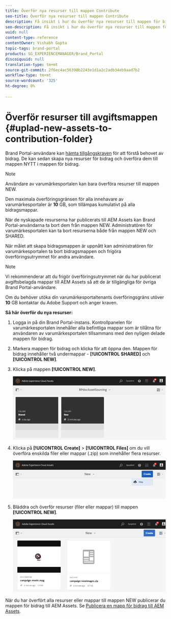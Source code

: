 ```yaml
---
title: Överför nya resurser till mappen Contribute
seo-title: Överför nya resurser till mappen Contribute
description: Få insikt i hur du överför nya resurser till mappen för bidrag i varumärkesportalen.
seo-description: Få insikt i hur du överför nya resurser till mappen för bidrag i varumärkesportalen.
uuid: null
content-type: reference
contentOwner: Vishabh Gupta
topic-tags: brand-portal
products: SG_EXPERIENCEMANAGER/Brand_Portal
discoiquuid: null
translation-type: tm+mt
source-git-commit: 2f6ec4ac56390b2243e1d1a2c2adb34eb9aad7b2
workflow-type: tm+mt
source-wordcount: '325'
ht-degree: 0%

---
```



# Överför resurser till avgiftsmappen {#uplad-new-assets-to-contribution-folder}

Brand Portal-användare kan [hämta tillgångskraven](brand-portal-download-asset-requirements.md) för att förstå behovet av bidrag.
De kan sedan skapa nya resurser för bidrag och överföra dem till mappen NYTT i mappen för bidrag.

>[!NOTE]
>
>Användare av varumärkesportalen kan bara överföra resurser till mappen NEW.
>
>Den maximala överföringsgränsen för alla innehavare av varumärkesportaler är **10** GB, som tillämpas kumulativt på alla bidragsmappar.


När de nyskapade resurserna har publicerats till AEM Assets kan Brand Portal-användarna ta bort dem från mappen NEW. Administratören för varumärkesportalen kan ta bort resurserna både från mappen NEW och SHARED.

När målet att skapa bidragsmappen är uppnått kan administratören för varumärkesportalen ta bort bidragsmappen och frigöra överföringsutrymmet för andra användare.

>[!NOTE]
>
>Vi rekommenderar att du frigör överföringsutrymmet när du har publicerat avgiftsbelagda mappar till AEM Assets så att de är tillgängliga för övriga Brand Portal-användare.
>
>Om du behöver utöka din varumärkesportaltenants överföringsgräns utöver **10** GB kontaktar du Adobe Support och anger kraven.


**Så här överför du nya resurser:**

1. Logga in på din Brand Portal-instans.
Kontrollpanelen för varumärkesportalen innehåller alla befintliga mappar som är tillåtna för användaren av varumärkesportalen tillsammans med den nyligen delade mappen för bidrag.

1. Markera mappen för bidrag och klicka för att öppna den. Mappen för bidrag innehåller två undermappar - **[!UICONTROL SHARED]** och **[!UICONTROL NEW]**.

1. Klicka på mappen **[!UICONTROL NEW]**.

   ![](assets/upload-new-assets1.png)

1. Klicka på **[!UICONTROL Create]** > **[!UICONTROL Files]** om du vill överföra enskilda filer eller mappar (.zip) som innehåller flera resurser.

   ![](assets/upload-new-assets2.png)

1. Bläddra och överför resurser (filer eller mappar) till mappen **[!UICONTROL NEW]**.

   ![](assets/upload-new-assets3.png)

När du har överfört alla resurser eller mappar till mappen NEW publicerar du mappen för bidrag till AEM Assets. Se [Publicera en mapp för bidrag till AEM Assets](brand-portal-publish-contribution-folder-to-aem-assets.md).
